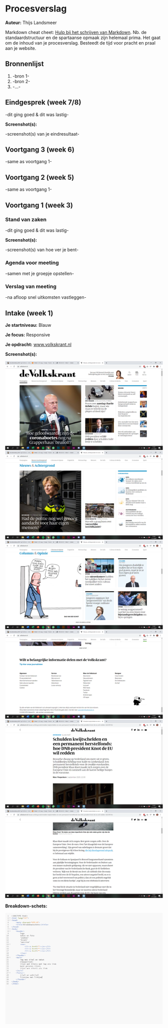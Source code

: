 # Procesverslag
**Auteur:** Thijs Landsmeer

Markdown cheat cheet: [Hulp bij het schrijven van Markdown](https://github.com/adam-p/markdown-here/wiki/Markdown-Cheatsheet). Nb. de standaardstructuur en de spartaanse opmaak zijn helemaal prima. Het gaat om de inhoud van je procesverslag. Besteedt de tijd voor pracht en praal aan je website.



## Bronnenlijst
1. -bron 1-
2. -bron 2-
3. -...-



## Eindgesprek (week 7/8)

-dit ging goed & dit was lastig-

**Screenshot(s):**

-screenshot(s) van je eindresultaat-



## Voortgang 3 (week 6)

-same as voortgang 1-



## Voortgang 2 (week 5)

-same as voortgang 1-



## Voortgang 1 (week 3)

### Stand van zaken

-dit ging goed & dit was lastig-

**Screenshot(s):**

-screenshot(s) van hoe ver je bent-

### Agenda voor meeting

-samen met je groepje opstellen-

### Verslag van meeting

-na afloop snel uitkomsten vastleggen-



## Intake (week 1)

**Je startniveau:** Blauw

**Je focus:** Responsive

**Je opdracht:** www.volkskrant.nl

**Screenshot(s):**

![screenshot](https://github.com/thijsla/FED/blob/master/Schermopname%20(380).png)
![screenshot](https://github.com/thijsla/FED/blob/master/Schermopname%20(381).png)
![screenshot](https://github.com/thijsla/FED/blob/master/Schermopname%20(382).png)
![screenshot](https://github.com/thijsla/FED/blob/master/Schermopname%20(383).png)
![screenshot](https://github.com/thijsla/FED/blob/master/Schermopname%20(384).png)
![screenshot](https://github.com/thijsla/FED/blob/master/Schermopname%20(385).png)

**Breakdown-schets:**

![voorlopige breakdownschets](https://github.com/thijsla/FED/blob/master/Schermopname%20(386).png)
